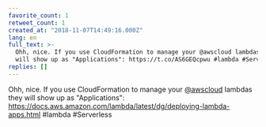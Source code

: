 ```yaml
---
favorite_count: 1
retweet_count: 1
created_at: "2018-11-07T14:49:16.000Z"
lang: en
full_text: >-
  Ohh, nice. If you use CloudFormation to manage your @awscloud lambdas they
  will show up as "Applications": https://t.co/AS6GEQcpwu #lambda #Serverless
replies: []
---
```


Ohh, nice. If you use CloudFormation to manage your
[@awscloud](https://twitter.com/awscloud) lambdas they will show up as
"Applications":
<https://docs.aws.amazon.com/lambda/latest/dg/deploying-lambda-apps.html>
#lambda #Serverless
